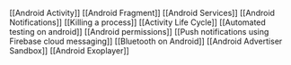 [[Android Activity]]
[[Android Fragment]]
[[Android Services]]
[[Android Notifications]]
[[Killing a process]]
[[Activity Life Cycle]]
[[Automated testing on android]]
[[Android permissions]]
[[Push notifications using Firebase cloud messaging]]
[[Bluetooth on Android]]
[[Android Advertiser Sandbox]]
[[Android Exoplayer]]
